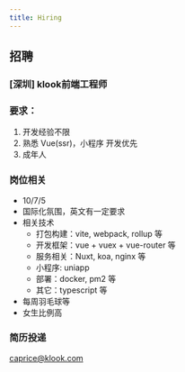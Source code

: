 ```yaml
---
title: Hiring
---
```


## 招聘

### [深圳] klook前端工程师
### 要求：
1. 开发经验不限
2. 熟悉 Vue(ssr)，小程序 开发优先
3. 成年人
### 岗位相关
* 10/7/5
* 国际化氛围，英文有一定要求
* 相关技术
    * 打包构建：vite, webpack, rollup 等
    * 开发框架：vue + vuex + vue-router 等
    * 服务相关：Nuxt, koa, nginx 等
    * 小程序: uniapp
    * 部署：docker, pm2 等
    * 其它：typescript 等
* 每周羽毛球等
* 女生比例高
### 简历投递
caprice@klook.com

